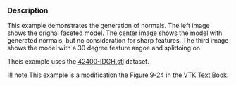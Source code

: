 ### Description
This example demonstrates the generation of normals. The left image
shows the orignal faceted model. The center image shows the model with
generated normals, but no consideration for sharp features. The third
image shows the model with a 30 degree feature angoe and splittoing
on.

Theis example uses the [42400-IDGH.stl](https://github.com/lorensen/VTKExamples/raw/master/src/Testing/Data/42400-IDGH.stl) dataset.

!!! note
    This example is a modification the Figure 9-24 in the [VTK Text Book](https://www.kitware.com/products/books/VTKTextbook.pdf).

